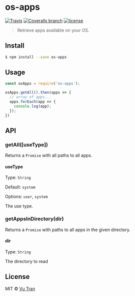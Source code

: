 # os-apps

[![Travis](https://img.shields.io/travis/vutran/os-apps/develop.svg?maxAge=2592000&style=flat-square)](https://travis-ci.org/vutran/os-apps) [![Coveralls branch](https://img.shields.io/coveralls/vutran/os-apps/develop.svg?maxAge=2592000&style=flat-square)](https://coveralls.io/github/vutran/os-apps) [![license](https://img.shields.io/github/license/vutran/os-apps.svg?maxAge=2592000&style=flat-square)](LICENSE)

> Retrieve apps available on your OS.

## Install

```bash
$ npm install --save os-apps
```

## Usage

```js
const osApps = require('os-apps');

osApps.getAll().then(apps => {
  // array of apps...
  apps.forEach(app => {
    console.log(app);
  });
})
```

## API

### getAll([useType])

Returns a `Promise` with all paths to all apps.

#### useType

Type: `String`

Default: `system`

Options: `user`, `system`

The use type.

### getAppsInDirectory(dir)

Returns a `Promise` with paths to all apps in the given directory.

#### dir

Type: `String`

The directory to read

## License

MIT © [Vu Tran](https://github.com/vutran/)
